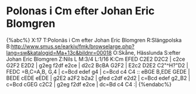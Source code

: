 # Polonas i Cm efter Johan Eric Blomgren

{%abc%}
X:17
T:Polonäs i Cm efter Johan Eric Blomgren
R:Slängpolska
B:http://www.smus.se/earkiv/fmk/browselarge.php?lang=sw&katalogid=Ma+13c&bildnr=00018
O:Skåne, Hässlunda
S:efter Johan Eric Blomgren
Z:Nils L
M:3/4
L:1/16
K:Cm
EFED C2E2 D2C2 | c2ce G2F2 E2D2 | g2eg f2df e2ce | d2c2 BcBA G2F2 |
E2c2 D2E2 C2"^H?"D2 | FEDC =B,C=A,B, G,4 | c=Bcd edef g4 | c=Bcd c4 C4 ::
eBGE B,EDE GEDE | BEDE cEDE eEDE | g2E2 a2F2 b2a2 | gfed c2df e2d2 |
c=Bcd edef g2_B2 | c=Bcd cGEG c2C2 | g2eg f2df e2ce | dc=Bd c4 C4 :|
{%endabc%}
